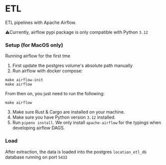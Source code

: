 # ETL
ETL pipelines with Apache Airflow.

⚠️Currently, airflow pypi package is only compatible with Python `3.12`

### Setup (for MacOS only)
Running airflow for the first tme
1. First update the postgres volume's absolute path manually
2. Run airflow with docker compose:
```
make airflow-init
make airflow
```
From then on, you just need to run the following:
```
make airflow
```
3. Make sure Rust & Cargo are installed on your machine.
4. Make sure you have Python version `3.12` installed.
5. Run `pipenv install`. We only install `apache-airflow` for the typings when developing airflow DAGS.

### Load
After extraction, the data is loaded into the postgres `location_etl_db` database running on port `5433` 